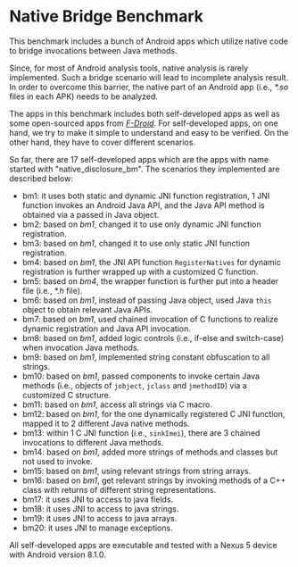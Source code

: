# Native Bridge Benchmark
This benchmark includes a bunch of Android apps which utilize native code to bridge invocations between Java methods. 

Since, for most of Android analysis tools, native analysis is rarely implemented. Such a bridge scenario will lead to incomplete analysis result. In order to overcome this barrier, the native part of an Android app (i.e., *\*.so* files in each APK) needs to be analyzed.

The apps in this benchmark includes both self-developed apps as well as some open-sourced apps from [*F-Droid*](https://www.f-droid.org/). For self-developed apps, on one hand, we try to make it simple to understand and easy to be verified. On the other hand, they have to cover different scenarios.

So far, there are 17 self-developed apps which are the apps with name started with "native_disclosure_bm". The scenarios they implemented are described below:

+ bm1: it uses both static and dynamic JNI function registration, 1 JNI function invokes an Android Java API, and the Java API method is obtained via a passed in Java object.
+ bm2: based on *bm1*, changed it to use only dynamic JNI function registration.
+ bm3: based on *bm1*, changed it to use only static JNI function registration.
+ bm4: based on *bm1*, the JNI API function `RegisterNatives` for dynamic registration is further wrapped up with a customized C function.
+ bm5: based on *bm4*, the wrapper function is further put into a header file (i.e., *\*.h* file).
+ bm6: based on *bm1*, instead of passing Java object, used Java `this` object to obtain relevant Java APIs.
+ bm7: based on *bm1*, used chained invocation of C functions to realize dynamic registration and Java API invocation.
+ bm8: based on *bm1*, added logic controls (i.e., if-else and switch-case) when invocation Java methods.
+ bm9: based on *bm1*, implemented string constant obfuscation to all strings.
+ bm10: based on *bm1*, passed components to invoke certain Java methods (i.e., objects of `jobject`, `jclass` and `jmethodID`) via a customized C structure.
+ bm11: based on *bm1*, access all strings via C macro.
+ bm12: based on *bm1*, for the one dynamically registered C JNI function, mapped it to 2 different Java native methods.
+ bm13: within 1 C JNI function (i.e., `sinkImei`), there are 3 chained invocations to different Java methods.
+ bm14: based on *bm1*, added more strings of methods and classes but not used to invoke. 
+ bm15: based on *bm1*, using relevant strings from string arrays.
+ bm16: based on *bm1*, get relevant strings by invoking methods of a C++ class with returns of different string representations.
+ bm17: it uses JNI to access to java fields.
+ bm18: it uses JNI to access to java strings.
+ bm19: it uses JNI to access to java arrays.
+ bm20: it uses JNI to manage exceptions.

All self-developed apps are executable and tested with a Nexus 5 device with Android version 8.1.0.
